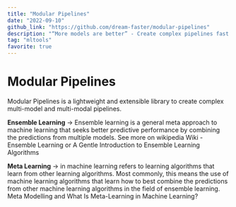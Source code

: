 ```yaml
---
title: "Modular Pipelines"
date: "2022-09-10"
github_link: "https://github.com/dream-faster/modular-pipelines"
description: "“More models are better” - Create complex pipelines fast. Ensemble, stack multiple models, with support of multi-objective training."
tag: "mltools"
favorite: true
---
```


# Modular Pipelines

Modular Pipelines is a lightweight and extensible library to create complex multi-model and multi-modal pipelines.

**Ensemble Learning** → Ensemble learning is a general meta approach to machine learning that seeks better predictive performance by combining the predictions from multiple models. See more on wikipedia Wiki - Ensemble Learning or A Gentle Introduction to Ensemble Learning Algorithms

**Meta Learning** → in machine learning refers to learning algorithms that learn from other learning algorithms. Most commonly, this means the use of machine learning algorithms that learn how to best combine the predictions from other machine learning algorithms in the field of ensemble learning. Meta Modelling and What Is Meta-Learning in Machine Learning?